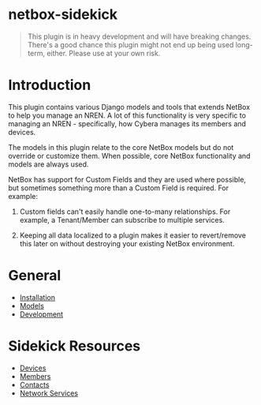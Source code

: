 # netbox-sidekick

> This plugin is in heavy development and will have breaking changes.
> There's a good chance this plugin might not end up being used long-term,
> either. Please use at your own risk.

# Introduction

This plugin contains various Django models and tools that extends NetBox
to help you manage an NREN. A lot of this functionality is very specific
to managing an NREN - specifically, how Cybera manages its members and
devices.

The models in this plugin relate to the core NetBox models but do not
override or customize them. When possible, core NetBox functionality
and models are always used.

NetBox has support for Custom Fields and they are used where possible,
but sometimes something more than a Custom Field is required. For
example:

1. Custom fields can't easily handle one-to-many relationships. For
   example, a Tenant/Member can subscribe to multiple services.

2. Keeping all data localized to a plugin makes it easier to
   revert/remove this later on without destroying your existing NetBox
   environment.

# General

* [Installation](./install.md)
* [Models](./models.md)
* [Development](./development.md)

# Sidekick Resources

* [Devices](./devices.md)
* [Members](./members.md)
* [Contacts](./contacts.md)
* [Network Services](./network_services.md)
